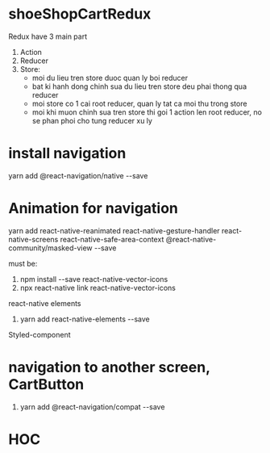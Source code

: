 # shoeShopCartRedux

Redux have 3 main part
1. Action
2. Reducer
3. Store: 
	- moi du lieu tren store duoc quan ly boi reducer 
	- bat ki hanh dong chinh sua du lieu tren store deu phai thong qua reducer
	- moi store co 1 cai root reducer, quan ly tat ca moi thu trong store
	- moi khi muon chinh sua tren store thi goi 1 action len root reducer, no se phan phoi cho tung reducer xu ly

# install navigation
  yarn add @react-navigation/native --save
# Animation for navigation
  yarn add react-native-reanimated react-native-gesture-handler react-native-screens react-native-safe-area-context @react-native-community/masked-view --save

must be: 
  1. npm install --save react-native-vector-icons	
  2. npx react-native link react-native-vector-icons

react-native elements
1. yarn add react-native-elements --save

Styled-component

# navigation to another screen, CartButton
1. yarn add @react-navigation/compat --save

# HOC
